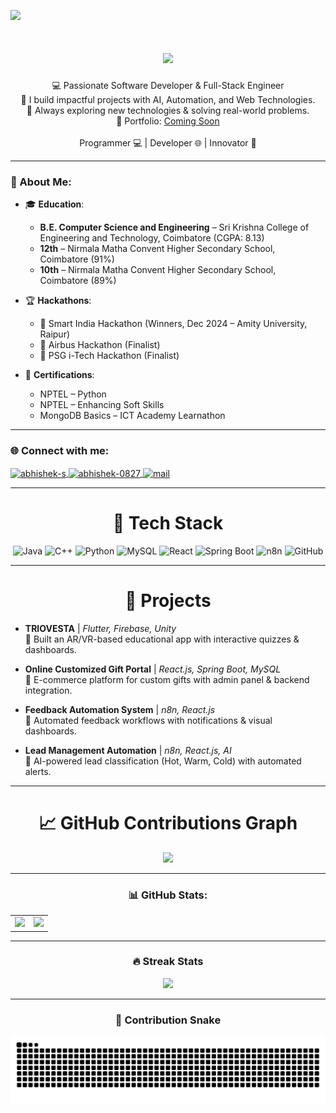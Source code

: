 [![](https://visitcount.itsvg.in/api?id=abhicodemaker&icon=0&color=0)](https://visitcount.itsvg.in)

<h1 align="center">
    <img src="https://readme-typing-svg.herokuapp.com/?font=Righteous&size=35&center=true&vCenter=true&width=600&height=70&duration=2000&lines=Hi+There!+👋;+I'm+ABHISHEK+S!;" />
</h1>

<div align="center"> 
 💻 Passionate Software Developer & Full-Stack Engineer<br>
 🚀 I build impactful projects with AI, Automation, and Web Technologies.<br>
 🌱 Always exploring new technologies & solving real-world problems.<br>
 🔗 Portfolio: <a href="#">Coming Soon</a> <br><br>
 Programmer 💻 | Developer 🌐 | Innovator 🚀
</div>

---

<h3 align="left">📍 About Me:</h3>

- 🎓 **Education**:  
  - **B.E. Computer Science and Engineering** – Sri Krishna College of Engineering and Technology, Coimbatore (CGPA: 8.13)  
  - **12th** – Nirmala Matha Convent Higher Secondary School, Coimbatore (91%)  
  - **10th** – Nirmala Matha Convent Higher Secondary School, Coimbatore (89%)  

- 🏆 **Hackathons**:  
  - 🥇 Smart India Hackathon (Winners, Dec 2024 – Amity University, Raipur)  
  - 🏅 Airbus Hackathon (Finalist)  
  - 🏅 PSG i-Tech Hackathon (Finalist)  

- 📜 **Certifications**:  
  - NPTEL – Python  
  - NPTEL – Enhancing Soft Skills  
  - MongoDB Basics – ICT Academy Learnathon  

---

<h3 align="left">🌐 Connect with me:</h3>
<p align="left">
  <a href="https://www.linkedin.com/in/abhishek-s" target="blank">
    <img align="center" src="https://raw.githubusercontent.com/rahuldkjain/github-profile-readme-generator/master/src/images/icons/Social/linked-in-alt.svg" alt="abhishek-s" height="30" width="40" />
  </a>
  <a href="https://leetcode.com/abhishek-0827/" target="blank">
    <img align="center" src="https://raw.githubusercontent.com/rahuldkjain/github-profile-readme-generator/master/src/images/icons/Social/leet-code.svg" alt="abhishek-0827" height="30" width="40" />
  </a>
  <a href="mailto:abhicodemaker@gmail.com" target="blank">
    <img align="center" src="https://cdn-icons-png.flaticon.com/512/732/732200.png" alt="mail" height="30" width="40" />
  </a>
</p>

---

<h1 align="center">🧠 Tech Stack</h1>
<div align="center">
<img src="https://skillicons.dev/icons?i=java" title="Java"/>
<img src="https://skillicons.dev/icons?i=cpp" title="C++"/>
<img src="https://skillicons.dev/icons?i=python" title="Python"/>
<img src="https://skillicons.dev/icons?i=mysql" title="MySQL"/>
<img src="https://skillicons.dev/icons?i=react" title="React"/>
<img src="https://skillicons.dev/icons?i=spring" title="Spring Boot"/>
<img src="https://skillicons.dev/icons?i=n8n" title="n8n"/>
<img src="https://skillicons.dev/icons?i=github" title="GitHub"/>
</div>

---

<h1 align="center">🚀 Projects</h1>

- **TRIOVESTA** | *Flutter, Firebase, Unity*  
  🔹 Built an AR/VR-based educational app with interactive quizzes & dashboards.  

- **Online Customized Gift Portal** | *React.js, Spring Boot, MySQL*  
  🔹 E-commerce platform for custom gifts with admin panel & backend integration.  

- **Feedback Automation System** | *n8n, React.js*  
  🔹 Automated feedback workflows with notifications & visual dashboards.  

- **Lead Management Automation** | *n8n, React.js, AI*  
  🔹 AI-powered lead classification (Hot, Warm, Cold) with automated alerts.  

---

<h1 align="center">📈 GitHub Contributions Graph</h1>

<p align="center">
  <a href="https://github.com/abhishek-0827">
    <img src="https://github-readme-activity-graph.vercel.app/graph?username=abhishek-0827&theme=github-dark" />
  </a>
</p>

---

<h3 align="center">📊 GitHub Stats:</h3>

<table align="center">
  <tr>
    <td>
  <img src="https://github-readme-stats.vercel.app/api?username=abhishek-0827&theme=radical&show_icons=true&hide=prs&count_private=true" width="500"/>
    </td>
    <td>
  <img src="https://github-readme-stats.vercel.app/api/top-langs/?username=abhishek-0827&layout=compact&theme=radical&hide=php" width="300"/>
    </td>
  </tr>
</table>

---

<h3 align="center">🔥 Streak Stats</h3>
<div align="center">
  <img src="https://github-readme-streak-stats.herokuapp.com/?user=abhishek-0827&theme=radical&hide_border=false" />
</div>

---

<h3 align="center">🐍 Contribution Snake</h3>
<p align="center">
  <picture>
  <source media="(prefers-color-scheme: dark)" srcset="https://raw.githubusercontent.com/abhishek-0827/abhishek-0827/output/github-snake-dark.svg" />
  <source media="(prefers-color-scheme: light)" srcset="https://raw.githubusercontent.com/abhishek-0827/abhishek-0827/output/github-snake.svg" />
  <img alt="github-snake" src="https://raw.githubusercontent.com/abhishek-0827/abhishek-0827/output/github-snake.svg" />
  </picture>
</p>
